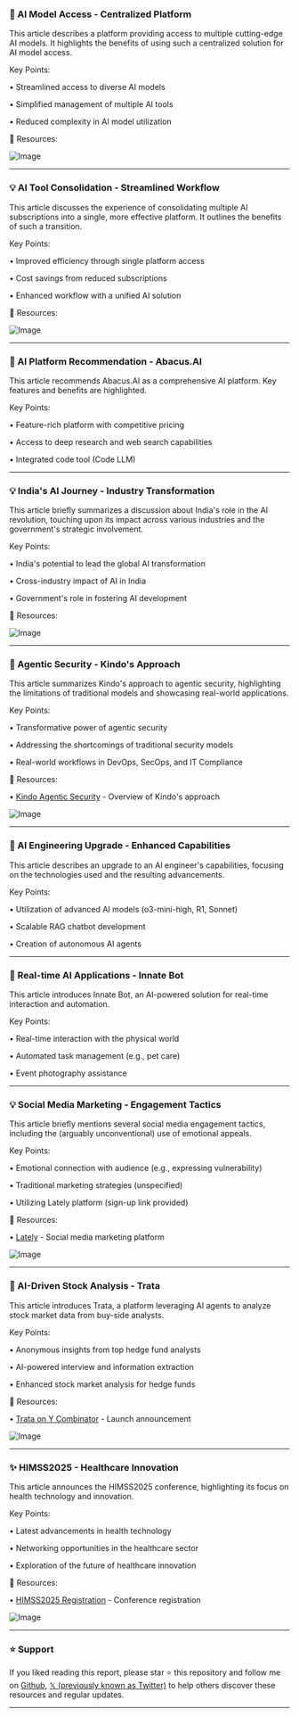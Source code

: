 ### 🚀 AI Model Access - Centralized Platform

This article describes a platform providing access to multiple cutting-edge AI models.  It highlights the benefits of using such a centralized solution for AI model access.

Key Points:

• Streamlined access to diverse AI models

• Simplified management of multiple AI tools

• Reduced complexity in AI model utilization


🔗 Resources:

![Image](https://pbs.twimg.com/media/Gkh4aklaUAAiWhN?format=png&name=small)

---
### 💡 AI Tool Consolidation - Streamlined Workflow

This article discusses the experience of consolidating multiple AI subscriptions into a single, more effective platform. It outlines the benefits of such a transition.

Key Points:

• Improved efficiency through single platform access

• Cost savings from reduced subscriptions

• Enhanced workflow with a unified AI solution


🔗 Resources:

![Image](https://pbs.twimg.com/media/Gkh1b-BacAAcrdv?format=jpg&name=small)

---
### 🤖 AI Platform Recommendation - Abacus.AI

This article recommends Abacus.AI as a comprehensive AI platform.  Key features and benefits are highlighted.

Key Points:

• Feature-rich platform with competitive pricing

• Access to deep research and web search capabilities

• Integrated code tool (Code LLM)


---
### 💡 India's AI Journey - Industry Transformation

This article briefly summarizes a discussion about India's role in the AI revolution, touching upon its impact across various industries and the government's strategic involvement.

Key Points:

• India's potential to lead the global AI transformation

• Cross-industry impact of AI in India

• Government's role in fostering AI development


🔗 Resources:

![Image](https://pbs.twimg.com/media/GkORQfNXgAAZ2RR?format=jpg&name=small)

---
### 🤖 Agentic Security - Kindo's Approach

This article summarizes Kindo's approach to agentic security, highlighting the limitations of traditional models and showcasing real-world applications.

Key Points:

•  Transformative power of agentic security

•  Addressing the shortcomings of traditional security models

•  Real-world workflows in DevOps, SecOps, and IT Compliance


🔗 Resources:

• [Kindo Agentic Security](https://buff.ly/4gQnPEO) - Overview of Kindo's approach

![Image](https://pbs.twimg.com/media/Gkavp6yXwAEUlte?format=jpg&name=small)

---
### 🤖 AI Engineering Upgrade - Enhanced Capabilities

This article describes an upgrade to an AI engineer's capabilities, focusing on the technologies used and the resulting advancements.

Key Points:

• Utilization of advanced AI models (o3-mini-high, R1, Sonnet)

• Scalable RAG chatbot development

• Creation of autonomous AI agents


---
### 🤖 Real-time AI Applications - Innate Bot

This article introduces Innate Bot, an AI-powered solution for real-time interaction and automation.

Key Points:

• Real-time interaction with the physical world

• Automated task management (e.g., pet care)

• Event photography assistance


---
### 💡 Social Media Marketing - Engagement Tactics

This article briefly mentions several social media engagement tactics, including the (arguably unconventional) use of emotional appeals.

Key Points:

• Emotional connection with audience (e.g., expressing vulnerability)

• Traditional marketing strategies (unspecified)

• Utilizing Lately platform (sign-up link provided)


🔗 Resources:

• [Lately](https://bit.ly/4ddLs9u) - Social media marketing platform

![Image](https://pbs.twimg.com/ext_tw_video_thumb/1893376310749138944/pu/img/OJ3lZFR4CgjRCg-R.jpg)

---
### 🤖 AI-Driven Stock Analysis - Trata

This article introduces Trata, a platform leveraging AI agents to analyze stock market data from buy-side analysts.

Key Points:

• Anonymous insights from top hedge fund analysts

• AI-powered interview and information extraction

• Enhanced stock market analysis for hedge funds


🔗 Resources:

• [Trata on Y Combinator](https://ycombinator.com/launches/Mrn-trata-anonymous-buyside-research-desk-for-hedge-funds…) -  Launch announcement

![Image](https://pbs.twimg.com/ext_tw_video_thumb/1893030854827692032/pu/img/q9oUvJY_pjHweVOl.jpg)

---
### ✨ HIMSS2025 - Healthcare Innovation

This article announces the HIMSS2025 conference, highlighting its focus on health technology and innovation.

Key Points:

•  Latest advancements in health technology

•  Networking opportunities in the healthcare sector

•  Exploration of the future of healthcare innovation


🔗 Resources:

• [HIMSS2025 Registration](https://himssconference.com) - Conference registration

![Image](https://pbs.twimg.com/media/GkV-U0gWYAAhl20?format=jpg&name=small)


---

### ⭐️ Support

If you liked reading this report, please star ⭐️ this repository and follow me on [Github](https://github.com/Drix10), [𝕏 (previously known as Twitter)](https://x.com/DRIX_10_) to help others discover these resources and regular updates.

---